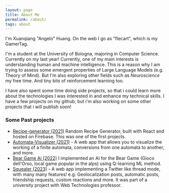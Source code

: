 ```yaml
---
layout: page
title: About Me
permalink: /about/
tags: about
---
```


I'm Xuanqiang "Angelo" Huang. On the web I go as "flecart", which is my GamerTag.

I'm a student at the University of Bologna, majoring in Computer Science. Currently on my last year!
Currently, one of my main interests is understanding human and machine intelligence.
This is a reason why I am trying to assess some emergent properties of Large Language Models (e.g. Theory of Mind).
But I'm also exploring other fields such as *Neuroscience* my free time. And tiny bits of reinforcement learning too.

I have also spent some time doing side projects, so that i could learn more about the technologies I was interested in and enhance my technical skills. I have a few projects on my github, but i'm also working on some other projects that i will publish soon!

### Some Past projects
- [Recipe-generator (2021)](https://recipe-generator-flecart.web.app/) Random Recipe Generator, built with React and hosted on Firebase. This was one of the first projects.
- [Automata-Visualizer (2021)](https://flecart.github.io/Automa-Visualizer) - A web app that allows you to visualize the working of a finite automata, conversions from one automata to another, and more.
- [Bear Game Ai (2022)](https://github.com/Flecart/GiocoDellOrso/releases/tag/v0.1.29) I implemented an AI for the Bear Game (Gioco dell'Orso, local game popular in the alps) using Q-learning ML method.
- [Squealer (2023)](https://github.com/flecart/squealer) -  A web app implementing a Twitter like thread mode, with many many features! e.g. Geolocalization posts, automatic posts, friendship requests, custom reactions and more. It was part of a university project with Web Technologies professor.